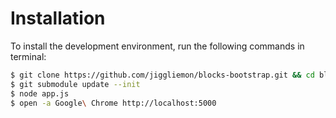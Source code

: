 # Installation

To install the development environment, run the following commands in terminal:

```bash
$ git clone https://github.com/jiggliemon/blocks-bootstrap.git && cd blocks-bootstrap
$ git submodule update --init
$ node app.js
$ open -a Google\ Chrome http://localhost:5000
```


